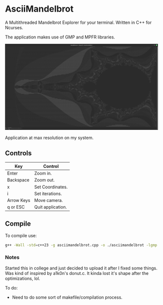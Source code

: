 # AsciiMandelbrot

A Multithreaded Mandelbrot Explorer for your terminal. Written in C++ for Ncurses. 

The application makes use of GMP and MPFR libraries.

![image](./image/Screenshot_2025-06-01_00-41-18.png)

Application at max resolution on my system.

## Controls

| Key       | Control          |
|-----------|------------------|
| Enter     | Zoom in.         |
| Backspace | Zoom out.        |
| x         | Set Coordinates. |
| i         | Set iterations.  |
|Arrow Keys | Move camera.     |
| q or ESC  | Quit application.|

## Compile

To compile use:
```bash
g++ -Wall -std=c++23 -g asciimandelbrot.cpp -o ./asciimandelbrot -lgmp -lgmpxx -lmpfr -lncurses --fast-math -Werror 
```

### Notes

Started this in college and just decided to upload it after I fixed some things. Was kind of inspired by a1k0n's donut.c. It kinda lost it's shape after the optimizations, lol.

To do: 
- Need to do some sort of makefile/compilation process.